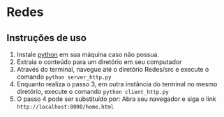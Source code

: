# Redes



## Instruções de uso
1. Instale [python][1] em sua máquina caso não possua.
2. Extraia o conteúdo para um diretório em seu computador
3. Através do terminal, navegue até o diretório Redes/src e execute o comando `python server_http.py`
4. Enquanto realiza o passo 3, em outra instância do terminal no mesmo diretório, execute o comando `python client_http.py`
5. O passo 4 pode ser substituído por: Abra seu navegador e siga o link `http://localhost:8000/home.html`


[1]: https://www.python.org/ "Python"